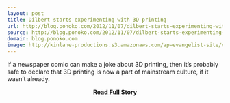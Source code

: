 ```yaml
---
layout: post
title: Dilbert starts experimenting with 3D printing
url: http://blog.ponoko.com/2012/11/07/dilbert-starts-experimenting-with-3d-printing/
source: http://blog.ponoko.com/2012/11/07/dilbert-starts-experimenting-with-3d-printing/
domain: blog.ponoko.com
image: http://kinlane-productions.s3.amazonaws.com/ap-evangelist-site/curated/screenshots/9352_api500_com.png
---
```


<p>If a newspaper comic can make a joke about 3D printing, then it’s probably safe to declare that 3D printing is now a part of mainstream culture, if it wasn’t already.</p>
<center><p><a href="http://blog.ponoko.com/2012/11/07/dilbert-starts-experimenting-with-3d-printing/" style='padding:25px; font-sze:18px; font-weight: bold;'>Read Full Story</a></p></center>
